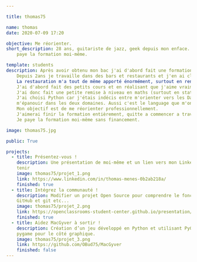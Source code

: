 ```yaml
---

title: thomas75

name: thomas
date: 2020-07-09 17:20

objective: Me réorienter.
short_description: 28 ans, guitariste de jazz, geek depuis mon enface. J'aimerai finir la formation entièrement, quitte a commencer a travailler un peu avant de la finir. Je
    paye la formation moi-même.

template: students
description: Après avoir obtenu mon bac j'ai d'abord fait une formation dans les travaux publics sur 2ans, puis une école de musique sur 5 ans.
    Depuis 2ans je travaille dans des bars et restaurants et j'en ai clairement marre de travailler quand les autres s'amusent, c'est un métier très contraignant avec beaucoup       de stress et très peu gratifiant...
    La restauration m'a tout de même apporté énormément, surtout en rencontres : la personne qui est devenue ma femme était une cliente du restaurant venue de San Fransisco pour     les vacances. C'est en partant là bas que mon interet pour l'informatique à refait surface.
    J'ai d'abord fait des petits cours et en réalisant que j'aime vraiment cela et qu'il y à de nombreuses opportunités professionnelles j'ai commencé à me renseigner sur les       formations diplomantes (une vraie formation professionnelle, pas juste des petits cours que j'essayais de mettre à bout les uns les autres en m'éparpillant un peu trop).
    J'ai donc fait une petite remise à niveau en maths (surtout en statistiques et probabilités) et me voilà lancé avec Openclassroom.
    J'ai choisi Python car j'étais indécis entre m'orienter vers les Data sciences ou la programmation pure...je pense qu'une formation comme celle ci peut me permettre de
    m'épanouir dans les deux domaines. Aussi c'est le language que m'ont conseillés mes connaissances qui travaillent dans des startups ou les Data Sciences.
    Mon objectif est de me réorienter professionnellement.
    J'aimerai finir la formation entièrement, quitte a commencer a travailler un peu avant de la finir.
    Je paye la formation moi-même sans financement.

image: thomas75.jpg

public: True

projects:
  - title: Présentez-vous !
    description: Une présentation de moi-même et un lien vers mon LinkedIn. Soutenance enregistrée avec le mentor pour définir un emploi du temps, les objectifs et comment s'y
    tenir
    image: thomas75/projet_1.png
    link: https://www.linkedin.com/in/thomas-menes-0b2ab218a/
    finished: true
  - title: Intégrez la communauté !
    description: Modifier un projet Open Source pour comprendre le fonctionnement de Git, de Github et des pull requests. Utilisation du terminal pour git, différence entre
    GitHub et git etc...
    image: thomas75/projet_2.png
    link: https://openclassrooms-student-center.github.io/presentation/students/thomas75.html
    finished: true
  - title: Aidez MacGyver à sortir !
    description: Création d’un jeu développé en Python et utilisant PyGame. Premier gros projet surtout orienté objet avec plusieurs classes devant interagir puis utilisation de 
    pygame pour le côté graphique.
    image: thomas75/projet_3.png
    link: https://github.com/OBud75/MacGyver
    finished: false
---
```

